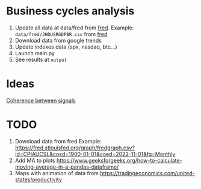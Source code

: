 # Business cycles analysis

1. Update all data at data/fred from [fred](https://fred.stlouisfed.org). Example: `data/fred/JHDUSRGDPBR.csv`
   from [fred](https://fred.stlouisfed.org/series/JHDUSRGDPBR)
2. Download data from google trends
3. Update indexes data (spx, nasdaq, btc...)
4. Launch main.py
5. See results at `output`

# Ideas

[Coherence between signals](https://matplotlib.org/stable/gallery/lines_bars_and_markers/cohere.html#sphx-glr-gallery-lines-bars-and-markers-cohere-py)

# TODO

1. Download data from fred
   Example: https://fred.stlouisfed.org/graph/fredgraph.csv?id=CPIAUCSL&cosd=1900-01-01&coed=2022-11-01&fq=Monthly
1. Add MA to plots https://www.geeksforgeeks.org/how-to-calculate-moving-average-in-a-pandas-dataframe/
1. Maps with animation of data from https://tradingeconomics.com/united-states/productivity
